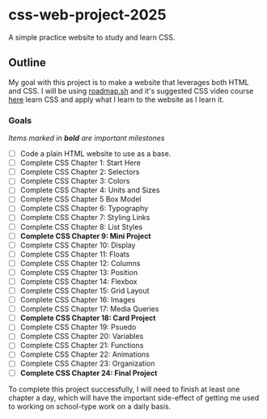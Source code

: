 # css-web-project-2025
A simple practice website to study and learn CSS.

## Outline

My goal with this project is to make a website that leverages both HTML and CSS. I will be using [roadmap.sh](https://roadmap.sh/full-stack) and it's suggested CSS video course [here](https://www.youtube.com/watch?v=n4R2E7O-Ngo) learn CSS and apply what I learn to the website as I learn it.

### Goals
*Items marked in ***bold*** are important milestones*

- [ ] Code a plain HTML website to use as a base.
- [ ] Complete CSS Chapter 1: Start Here
- [ ] Complete CSS Chapter 2: Selectors
- [ ] Complete CSS Chapter 3: Colors
- [ ] Complete CSS Chapter 4: Units and Sizes
- [ ] Complete CSS Chapter 5 Box Model
- [ ] Complete CSS Chapter 6: Typography
- [ ] Complete CSS Chapter 7: Styling Links
- [ ] Complete CSS Chapter 8: List Styles
- [ ] **Complete CSS Chapter 9: Mini Project**
- [ ] Complete CSS Chapter 10: Display
- [ ] Complete CSS Chapter 11: Floats
- [ ] Complete CSS Chapter 12: Columns
- [ ] Complete CSS Chapter 13: Position
- [ ] Complete CSS Chapter 14: Flexbox
- [ ] Complete CSS Chapter 15: Grid Layout
- [ ] Complete CSS Chapter 16: Images
- [ ] Complete CSS Chapter 17: Media Queries
- [ ] **Complete CSS Chapter 18: Card Project**
- [ ] Complete CSS Chapter 19: Psuedo
- [ ] Complete CSS Chapter 20: Variables
- [ ] Complete CSS Chapter 21: Functions
- [ ] Complete CSS Chapter 22: Animations
- [ ] Complete CSS Chapter 23: Organization
- [ ] **Complete CSS Chapter 24: Final Project**

To complete this project successfully, I will need to finish at least one chapter a day, which will have the important side-effect of getting me used to working on school-type work on a daily basis.

